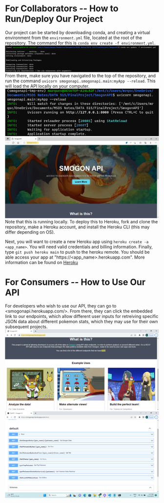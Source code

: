 #  For Collaborators -- How to Run/Deploy Our Project
Our project can be started by downloading conda, and creating a virtual environment from the `environment.yml` file, located at the root of the repository. The command for this is `conda env create -f environment.yml`.
![](screenshots/conda_example.png)
From there, make sure you have navigated to the top of the repository, and run the command `uvicorn smogonapi.smogonapi.main:myApp --reload`. This will load the API locally on your computer.
![](screenshots/RunAPI.png)
![](screenshots/API_Home_Page.png)
Note that this is running locally. To deploy this to Heroku, fork and clone the repository, make a Heroku account, and install the Heroku CLI (this may differ depending on OS).

Next, you will want to create a new Heroku app using `heroku create -a <app_name>`. You will need valid credentials and billing information. Finally, type `git push heroku main` to push to the heroku remote. You should be able access your app at "https://<app_name>.herokuapp.com". More information can be found on [Heroku](https://devcenter.heroku.com/articles/git)

# For Consumers -- How to Use Our API 
For developers who wish to use our API, they can go to <smogonapi.herokuapp.com/>. From there, they can click the embedded link to our endpoints, which allow different user inputs for retreiving specific JSON data about different pokemon stats, which they may use for their own subsequent projects.
![](screenshots/API_Home.png)
![](screenshots/Endpoints.png)